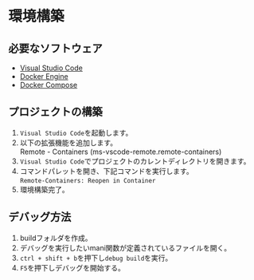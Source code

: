 # 環境構築

## 必要なソフトウェア

- [Visual Studio Code](https://code.visualstudio.com/)
- [Docker Engine](https://docs.docker.com/install/linux/docker-ce/ubuntu/)
- [Docker Compose](https://docs.docker.com/compose/install/)

## プロジェクトの構築

1. `Visual Studio Code`を起動します。
1. 以下の拡張機能を追加します。  
Remote - Containers (ms-vscode-remote.remote-containers)
1. `Visual Studio Code`でプロジェクトのカレントディレクトリを開きます。
1. コマンドパレットを開き、下記コマンドを実行します。  
`Remote-Containers: Reopen in Container`
1. 環境構築完了。

## デバッグ方法

1. buildフォルダを作成。
1. デバッグを実行したいmani関数が定義されているファイルを開く。
1. `ctrl + shift + b`を押下し`debug build`を実行。
1. `F5`を押下しデバッグを開始する。
